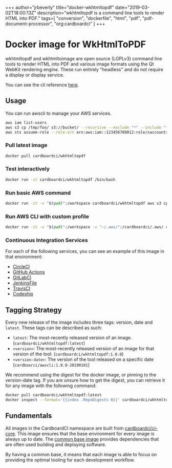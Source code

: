 +++
author="jrbeverly"
title="docker-wkhtmltopdf"
date="2019-03-02T18:00:13Z"
description="wkhtmltopdf is a command line tools to render HTML into PDF."
tags=[
  "conversion",
  "dockerfile",
  "html",
  "pdf",
  "pdf-document-processor",
  "org:cardboardci"
]
+++

# Docker image for WkHtmlToPDF

wkhtmltopdf and wkhtmltoimage are open source (LGPLv3) command line tools to render HTML into PDF and various image formats using the Qt WebKit rendering engine. These run entirely "headless" and do not require a display or display service.

You can see the cli reference [here](https://github.com/wkhtmltopdf/wkhtmltopdf).

## Usage

You can run awscli to manage your AWS services.

```bash
aws iam list-users
aws s3 cp /tmp/foo/ s3://bucket/ --recursive --exclude "*" --include "*.jpg"
aws sts assume-role --role-arn arn:aws:iam::123456789012:role/xaccounts3access --role-session-name s3-access-example
```

### Pull latest image

```bash
docker pull cardboardci/wkhtmltopdf
```

### Test interactively

```bash
docker run -it cardboardci/wkhtmltopdf /bin/bash
```

### Run basic AWS command

```bash
docker run -it -v "$(pwd)":/workspace cardboardci/wkhtmltopdf aws s3 cp file.txt s3://bucket/file.txt
```

### Run AWS CLI with custom profile

```bash
docker run -it -v "$(pwd)":/workspace -v "~/.aws/":/cardboardci/.aws/ cardboardci/wkhtmltopdf aws s3 cp file.txt s3://bucket/file.txt
```

### Continuous Integration Services

For each of the following services, you can see an example of this image in that environment:

* [CircleCI](usages/circleci)
* [GitHub Actions](usages/github)
* [GitLabCI](usages/gitlabci)
* [JenkinsFile](usages/jenkins)
* [TravisCI](usages/travisci)
* [Codeship](usages/codeship)

## Tagging Strategy

Every new release of the image includes three tags: version, date and `latest`. These tags can be described as such:

* `latest`: The most-recently released version of an image. (`cardboardci/wkhtmltopdf:latest`)
* `<version>`: The most-recently released version of an image for that version of the tool. (`cardboardci/wkhtmltopdf:1.0.0`)
* `<version-date>`: The version of the tool released on a specific date (`cardboarci/awscli:1.0.0-20190101`)

We recommend using the digest for the docker image, or pinning to the version-date tag. If you are unsure how to get the digest, you can retrieve it for any image with the following command:

```bash
docker pull cardboardci/wkhtmltopdf:latest
docker inspect --format='{{index .RepoDigests 0}}' cardboardci/wkhtmltopdf:latest
```

## Fundamentals

All images in the CardboardCI namespace are built from [cardboardci/ci-core](https://hub.docker.com/r/cardboardci/ci-core). This image ensures that the base environment for every image is always up to date. The [common base image](https://cardboardci.jrbeverly.dev/core/) provides dependencies that are often used building and deploying software.

By having a common base, it means that each image is able to focus on providing the optimal tooling for each development workflow.
